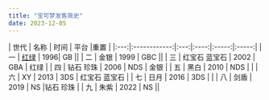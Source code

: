 ```yaml
---
title: "宝可梦发售简史"
date: 2023-12-05
---
```


| 世代 | 名称         | 时间 | 平台 |重置 |
|:---:|:------------:|:---:|:----:|:-----:|:-----:|
| 一 | [红绿](https://wiki.52poke.com/wiki/%E9%99%84%E5%BD%95:%E5%AF%B6%E5%8F%AF%E5%A4%A2_%E7%B4%85%EF%BC%8F%E7%B6%A0%EF%BC%8F%E8%97%8D%EF%BC%8F%E7%9A%AE%E5%8D%A1%E4%B8%98%E6%B5%81%E7%A8%8B)           | 1996|   GB ||
| 二 | 金银           | 1999 | GBC ||
| 三 | 红宝石 蓝宝石   | 2002 | GBA | 红绿 |
| 四 | 钻石 珍珠       | 2006 | NDS | 金银 |
| 五 | 黑白            | 2010 | NDS | |
| 六 | XY             | 2013 | 3DS | 红宝石 蓝宝石 |
| 七 | 日月            | 2016 | 3DS | |
| 八 | 剑盾           | 2019 | NS |钻石 珍珠 |
| 九 | 朱紫           | 2022 | NS ||